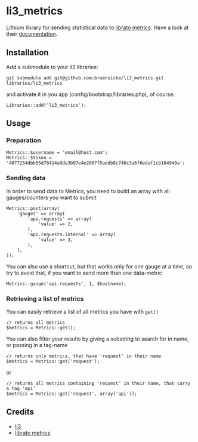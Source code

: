 # li3_metrics

Lithium library for sending statistical data to [librato metrics](https://metrics.librato.com/). Have a look at their [documentation](http://dev.librato.com/v1/get/metrics).

## Installation

Add a submodule to your li3 libraries:

	git submodule add git@github.com:bruensicke/li3_metrics.git libraries/li3_metrics

and activate it in you app (config/bootstrap/libraries.php), of course:

	Libraries::add('li3_metrics');

## Usage

### Preparation

	Metrics::$username = 'email@host.com';
	Metrics::$token = '4077254dbb55d78414a9de3b97e4e2807f5addb8c746c3a6f6edaf1cb164940a';

### Sending data

In order to send data to Metrics, you need to build an array with all gauges/counters you want to submit

	Metrics::post(array(
		'gauges' => array(
			'api.requests' => array(
				'value' => 2,
			),
			'api.requests.internal' => array(
				'value' => 3,
			),
		),
	));

You can also use a shortcut, but that works only for one gauge at a time, so try to avoid that, if you want to send more than one data-metric

	Metrics::gauge('api.requests', 1, $hostname);

### Retrieving a list of metrics

You can easily retrieve a list of all metrics you have with `get()`

	// returns all metrics
	$metrics = Metrics::get();

You can also filter your results by giving a substring to search for in name, or passing in a tag-name

	// returns only metrics, that have 'request' in their name
	$metrics = Metrics::get('request');

or

	// returns all metrics containing 'request' in their name, that carry a tag 'api'
	$metrics = Metrics::get('request', array('api'));

## Credits

* [li3](http://www.lithify.me)
* [librato metrics](https://metrics.librato.com/)


